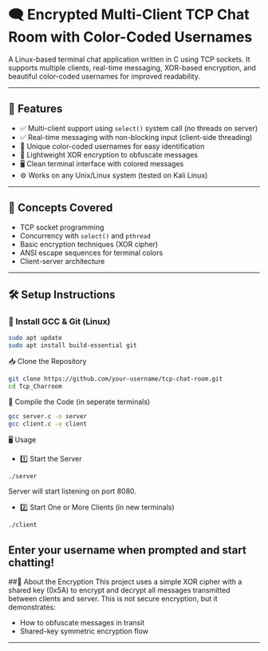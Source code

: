 # 🗨️ Encrypted Multi-Client TCP Chat Room with Color-Coded Usernames

A Linux-based terminal chat application written in C using TCP sockets. It supports multiple clients, real-time messaging, XOR-based encryption, and beautiful color-coded usernames for improved readability.

---

## 🚀 Features

- ✅ Multi-client support using `select()` system call (no threads on server)
- ✅ Real-time messaging with non-blocking input (client-side threading)
- 🎨 Unique color-coded usernames for easy identification
- 🔐 Lightweight XOR encryption to obfuscate messages
- 🖥️ Clean terminal interface with colored messages
- ⚙️ Works on any Unix/Linux system (tested on Kali Linux)

---

## 🧠 Concepts Covered

- TCP socket programming
- Concurrency with `select()` and `pthread`
- Basic encryption techniques (XOR cipher)
- ANSI escape sequences for terminal colors
- Client-server architecture

---

## 🛠️ Setup Instructions

### 🔧 Install GCC & Git (Linux)

```bash
sudo apt update
sudo apt install build-essential git
```
📥 Clone the Repository
```bash
git clone https://github.com/your-username/tcp-chat-room.git
cd Tcp_Charroom
```
🧪 Compile the Code (in seperate terminals)
```bash
gcc server.c -o server
gcc client.c -o client
```
🖥️ Usage
- 1️⃣ Start the Server
```bash
./server
```
  Server will start listening on port 8080.

- 2️⃣ Start One or More Clients (in new terminals)
```bash
./client
```
  Enter your username when prompted and start chatting!
---

##🔐 About the Encryption
This project uses a simple XOR cipher with a shared key (0x5A) to encrypt and decrypt all messages transmitted between clients and server.
This is not secure encryption, but it demonstrates:
- How to obfuscate messages in transit
- Shared-key symmetric encryption flow
---
